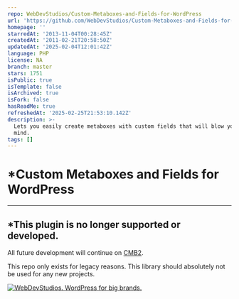 ```yaml
---
repo: WebDevStudios/Custom-Metaboxes-and-Fields-for-WordPress
url: 'https://github.com/WebDevStudios/Custom-Metaboxes-and-Fields-for-WordPress'
homepage: ''
starredAt: '2013-11-04T00:28:45Z'
createdAt: '2011-02-21T20:58:50Z'
updatedAt: '2025-02-04T12:01:42Z'
language: PHP
license: NA
branch: master
stars: 1751
isPublic: true
isTemplate: false
isArchived: true
isFork: false
hasReadMe: true
refreshedAt: '2025-02-25T21:53:10.142Z'
description: >-
  Lets you easily create metaboxes with custom fields that will blow your
  mind.   
tags: []
---
```


# *Custom Metaboxes and Fields for WordPress
----

## \*This plugin is no longer supported or developed.

All future development will continue on [CMB2](https://github.com/WebDevStudios/CMB2).

This repo only exists for legacy reasons. This library should absolutely not be used for any new projects.

<a href="https://webdevstudios.com/contact/"><img src="https://webdevstudios.com/wp-content/uploads/2018/04/wds-github-banner.png" alt="WebDevStudios. WordPress for big brands."></a>
